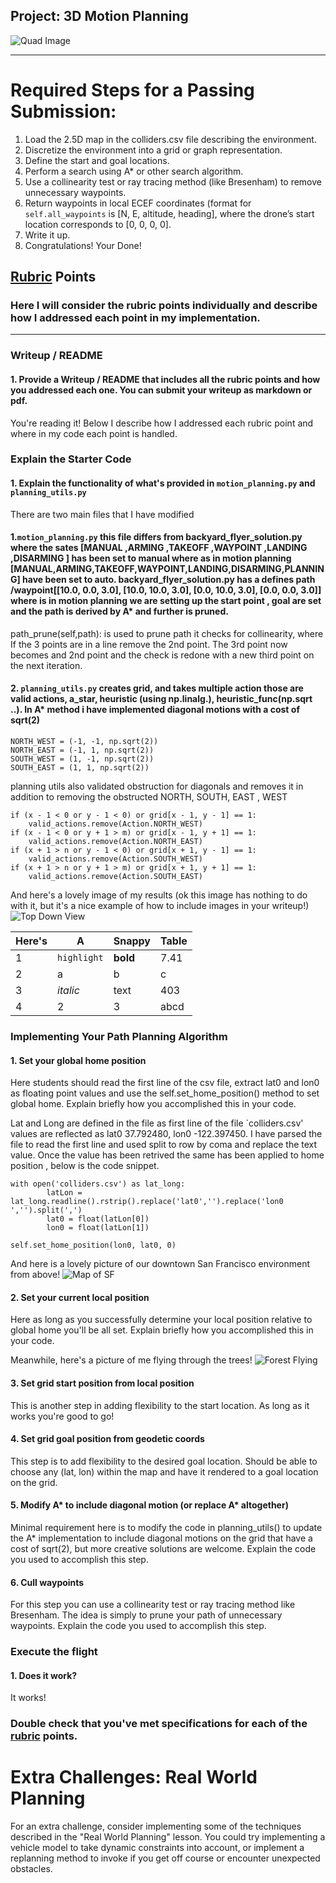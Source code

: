 ## Project: 3D Motion Planning
![Quad Image](./misc/enroute.png)

---


# Required Steps for a Passing Submission:
1. Load the 2.5D map in the colliders.csv file describing the environment.
2. Discretize the environment into a grid or graph representation.
3. Define the start and goal locations.
4. Perform a search using A* or other search algorithm.
5. Use a collinearity test or ray tracing method (like Bresenham) to remove unnecessary waypoints.
6. Return waypoints in local ECEF coordinates (format for `self.all_waypoints` is [N, E, altitude, heading], where the drone’s start location corresponds to [0, 0, 0, 0].
7. Write it up.
8. Congratulations!  Your Done!

## [Rubric](https://review.udacity.com/#!/rubrics/1534/view) Points
### Here I will consider the rubric points individually and describe how I addressed each point in my implementation.  

---
### Writeup / README

#### 1. Provide a Writeup / README that includes all the rubric points and how you addressed each one.  You can submit your writeup as markdown or pdf.  

You're reading it! Below I describe how I addressed each rubric point and where in my code each point is handled.

### Explain the Starter Code

#### 1. Explain the functionality of what's provided in `motion_planning.py` and `planning_utils.py`

There are two main files that I have modified 
#### 1.`motion_planning.py` this file differs from  backyard_flyer_solution.py  where the sates [MANUAL ,ARMING ,TAKEOFF ,WAYPOINT ,LANDING ,DISARMING ] has been set to manual where as in motion planning [MANUAL,ARMING,TAKEOFF,WAYPOINT,LANDING,DISARMING,PLANNING] have been set to auto.  backyard_flyer_solution.py has a defines path /waypoint[[10.0, 0.0, 3.0], [10.0, 10.0, 3.0], [0.0, 10.0, 3.0], [0.0, 0.0, 3.0]] where is in motion planning we are setting up the start point , goal are set and the path is derived by A* and further is pruned.

path_prune(self,path): is used to prune path it checks for collinearity, where If the 3 points are in a line remove the 2nd point. The 3rd point now becomes and 2nd point and the check is redone with a new third point on the next iteration.



#### 2.  `planning_utils.py` creates grid, and takes multiple action those are  valid actions,  a_star, heuristic (using np.linalg.), heuristic_func(np.sqrt ..). In A* method i have implemented  diagonal motions with a cost of sqrt(2)
    NORTH_WEST = (-1, -1, np.sqrt(2))
    NORTH_EAST = (-1, 1, np.sqrt(2))
    SOUTH_WEST = (1, -1, np.sqrt(2))
    SOUTH_EAST = (1, 1, np.sqrt(2))

planning utils also validated obstruction for diagonals and removes it in addition to  removing the obstructed NORTH, SOUTH, EAST , WEST

    if (x - 1 < 0 or y - 1 < 0) or grid[x - 1, y - 1] == 1:
        valid_actions.remove(Action.NORTH_WEST)
    if (x - 1 < 0 or y + 1 > m) or grid[x - 1, y + 1] == 1:
        valid_actions.remove(Action.NORTH_EAST)
    if (x + 1 > n or y - 1 < 0) or grid[x + 1, y - 1] == 1:
        valid_actions.remove(Action.SOUTH_WEST)
    if (x + 1 > n or y + 1 > m) or grid[x + 1, y + 1] == 1:
        valid_actions.remove(Action.SOUTH_EAST)
   


And here's a lovely image of my results (ok this image has nothing to do with it, but it's a nice example of how to include images in your writeup!)
![Top Down View](./misc/high_up.png)

Here's | A | Snappy | Table
--- | --- | --- | ---
1 | `highlight` | **bold** | 7.41
2 | a | b | c
3 | *italic* | text | 403
4 | 2 | 3 | abcd

### Implementing Your Path Planning Algorithm

#### 1. Set your global home position
Here students should read the first line of the csv file, extract lat0 and lon0 as floating point values and use the self.set_home_position() method to set global home. Explain briefly how you accomplished this in your code.

Lat and Long are defined in the file as first line of the file `colliders.csv' values are reflected as lat0 37.792480, lon0 -122.397450. I have parsed the file to read the first line and used split to row by coma and replace the text value. Once the value has been retrived the same has been applied to home position , below is the code snippet.
    
    with open('colliders.csv') as lat_long:
            latLon = lat_long.readline().rstrip().replace('lat0','').replace('lon0 ','').split(',')
            lat0 = float(latLon[0])
            lon0 = float(latLon[1])
    
    self.set_home_position(lon0, lat0, 0)



And here is a lovely picture of our downtown San Francisco environment from above!
![Map of SF](./misc/map.png)

#### 2. Set your current local position
Here as long as you successfully determine your local position relative to global home you'll be all set. Explain briefly how you accomplished this in your code.


Meanwhile, here's a picture of me flying through the trees!
![Forest Flying](./misc/in_the_trees.png)

#### 3. Set grid start position from local position
This is another step in adding flexibility to the start location. As long as it works you're good to go!

#### 4. Set grid goal position from geodetic coords
This step is to add flexibility to the desired goal location. Should be able to choose any (lat, lon) within the map and have it rendered to a goal location on the grid.

#### 5. Modify A* to include diagonal motion (or replace A* altogether)
Minimal requirement here is to modify the code in planning_utils() to update the A* implementation to include diagonal motions on the grid that have a cost of sqrt(2), but more creative solutions are welcome. Explain the code you used to accomplish this step.

#### 6. Cull waypoints 
For this step you can use a collinearity test or ray tracing method like Bresenham. The idea is simply to prune your path of unnecessary waypoints. Explain the code you used to accomplish this step.



### Execute the flight
#### 1. Does it work?
It works!

### Double check that you've met specifications for each of the [rubric](https://review.udacity.com/#!/rubrics/1534/view) points.
  
# Extra Challenges: Real World Planning

For an extra challenge, consider implementing some of the techniques described in the "Real World Planning" lesson. You could try implementing a vehicle model to take dynamic constraints into account, or implement a replanning method to invoke if you get off course or encounter unexpected obstacles.


